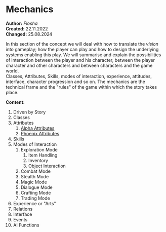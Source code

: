 # Mechanics

**Author:** *Flosha*  
**Created:** 22.11.2022  
**Changed:** 25.08.2024  

In this section of the concept we will deal with how to translate the *vision* into gameplay; how the player can play and how to design the underlying systems enabling this play. We will summarise and explain the possibilities of interaction between the player and his character, between the player character and other characters and between characters and the game world.  
Classes, Attributes, Skills, modes of interaction, experience, attitudes, interface, character progression and so on. The mechanics are the technical frame and the "rules" of the game within which the story takes place. 


**Content:**

1. Driven by Story
2. Classes
3. Attributes
    1. [Alpha Attributes](/mechanics/attributes-alpha)
    2. [Phoenix Attributes](/mechanics/attributes-phoenix)
4. Skills
5. Modes of Interaction
    1. Exploration Mode
        1. Item Handling
        2. Inventory
        3. Object Interaction
    2. Combat Mode
    3. Stealth Mode
    4. Magic Mode
    5. Dialogue Mode
    6. Crafting Mode
    7. Trading Mode
6. Experience or "Arts"
7. Relations
8. Interface
9. Events
10. AI Functions 

